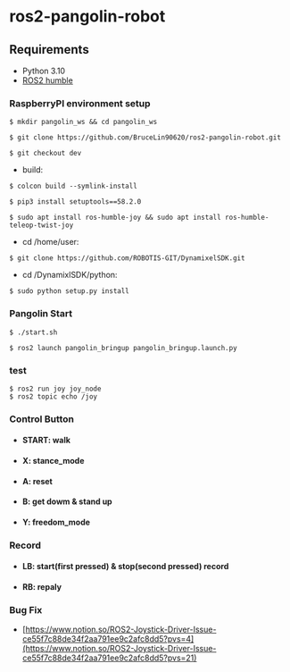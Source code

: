 # ros2-pangolin-robot

## **Requirements**

- Python 3.10
- [ROS2 humble](https://docs.ros.org/en/humble/Installation/Ubuntu-Install-Debians.html)

### RaspberryPI environment setup
```
$ mkdir pangolin_ws && cd pangolin_ws
```
```
$ git clone https://github.com/BruceLin90620/ros2-pangolin-robot.git
```
```
$ git checkout dev
```

- build: 
```
$ colcon build --symlink-install
```
```
$ pip3 install setuptools==58.2.0
```
```
$ sudo apt install ros-humble-joy && sudo apt install ros-humble-teleop-twist-joy
``` 

- cd /home/user: 
```
$ git clone https://github.com/ROBOTIS-GIT/DynamixelSDK.git
```
- cd /DynamixlSDK/python: 
```
$ sudo python setup.py install
```


### Pangolin Start
```
$ ./start.sh
```
```
$ ros2 launch pangolin_bringup pangolin_bringup.launch.py
```

### test
```
$ ros2 run joy joy_node
$ ros2 topic echo /joy
```

### Control Button
* #### START: walk
* #### X: stance_mode
* #### A: reset
* #### B: get dowm & stand up
* #### Y: freedom_mode

### Record
* #### LB: start(first pressed) & stop(second pressed) record
* #### RB: repaly 

### Bug Fix

- [https://www.notion.so/ROS2-Joystick-Driver-Issue-ce55f7c88de34f2aa791ee9c2afc8dd5?pvs=4](https://www.notion.so/ROS2-Joystick-Driver-Issue-ce55f7c88de34f2aa791ee9c2afc8dd5?pvs=21)